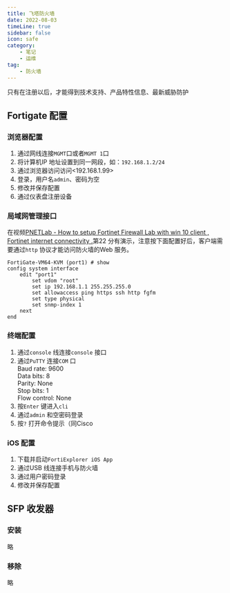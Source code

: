 ```yaml
---
title: 飞塔防火墙
date: 2022-08-03
timeLine: true
sidebar: false  
icon: safe
category:  
    - 笔记  
    - 运维      
tag:   
    - 防火墙
---   
```


只有在注册以后，才能得到技术支持、产品特性信息、最新威胁防护  

## Fortigate 配置  

### 浏览器配置  
1. 通过网线连接`MGMT`口或者`MGMT 1`口  
2. 将计算机IP 地址设置到同一网段，如：`192.168.1.2/24`  
3. 通过浏览器访问访问<192.168.1.99>  
4. 登录，用户名`admin`、密码为空  
5. 修改并保存配置  
6. 通过仪表盘注册设备  

### 局域网管理接口  
在视频[PNETLab - How to setup Fortinet Firewall Lab with win 10 client , Fortinet internet connectivity .](https://www.youtube.com/watch?v=XcUXoe3q_OA&t=655s)第22 分有演示，注意按下面配置好后，客户端需要通过`http` 协议才能访问防火墙的Web 服务。  
```console  
FortiGate-VM64-KVM (port1) # show 
config system interface
    edit "port1"
        set vdom "root"
        set ip 192.168.1.1 255.255.255.0
        set allowaccess ping https ssh http fgfm
        set type physical
        set snmp-index 1
    next
end
```

### 终端配置  
1. 通过`console` 线连接`console` 接口  
2. 通过`PuTTY` 连接`COM` 口  
    Baud rate: 9600  
    Data bits: 8  
    Parity: None  
    Stop bits: 1  
    Flow control: None  
3. 按`Enter` 键进入`cli`  
4. 通过`admin` 和空密码登录  
5. 按`?` 打开命令提示（同Cisco  

### iOS 配置  
1. 下载并启动`FortiExplorer iOS App`  
2. 通过USB 线连接手机与防火墙  
3. 通过用户密码登录  
4. 修改并保存配置  

## SFP 收发器  

### 安装  
略

### 移除  
略


